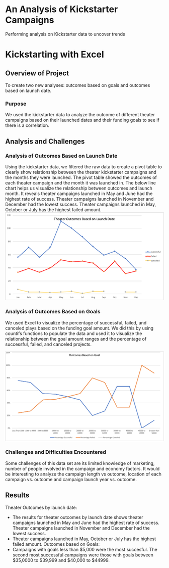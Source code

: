 # An Analysis of Kickstarter Campaigns
Performing analysis on Kickstarter data to uncover trends
# Kickstarting with Excel

## Overview of Project
To create two new analyses: outcomes based on goals and outcomes based on launch date.
### Purpose 
We used the kickstarter data to analyze the outcome of different theater campaigns based on their launched dates and their funding goals to see if there is a correlation. 

## Analysis and Challenges


### Analysis of Outcomes Based on Launch Date
Using the kickstarter data, we filtered the raw data to create a pivot table to clearly show relationship between the theater kickstarter campaigns and the months they were launched. The pivot table showed the outcomes of each theater campaign and the month it was launched in. The below line chart helps us visualize the relationship between outcomes and launch month. It reveals theater campaigns launched in May and June had the highest rate of success. Theater campaigns launched in November and December had the lowest success. Theater campaigns launched in May, October or July has the highest failed amount. 
![Outcomes_Based on Launch Date](https://github.com/cbalmaceda/kickstarter-analysis/blob/main/Resources/Theater_Outcomes_vs_launch.png)

### Analysis of Outcomes Based on Goals

 We used Excel to visualize the percentage of successful, failed, and canceled plays based on the funding goal amount. We did this by using countifs functions to populate the data and used it to visualize the relationship between the goal amount ranges and the percentage of successful, failed, and canceled projects.

![Outcomes_vs_Goals](https://github.com/cbalmaceda/kickstarter-analysis/blob/main/Resources/Outcomes_vs_Goals.png)

### Challenges and Difficulties Encountered
Some challenges of this data set are its limited knowledge of marketing, number of people involved in the campaign and economy factors. 
It would be interesting to analyze the campaign length vs outcome, location of each campaign vs. outcome and campaign launch year vs. outcome. 


## Results
Theater Outcomes by launch date: 
* The results for theater outcomes by launch date shows theater campaigns launched in May and June had the highest rate of success. Theater campaigns launched in November and December had the lowest success. 
*	Theater campaigns launched in May, October or July has the highest failed amount. 
Outcomes based on Goals:
* Campaigns with goals less than $5,000 were the most succesful. The second most successful campaigns were those with goals between $35,0000 to $39,999 and $40,000 to $44999. 




